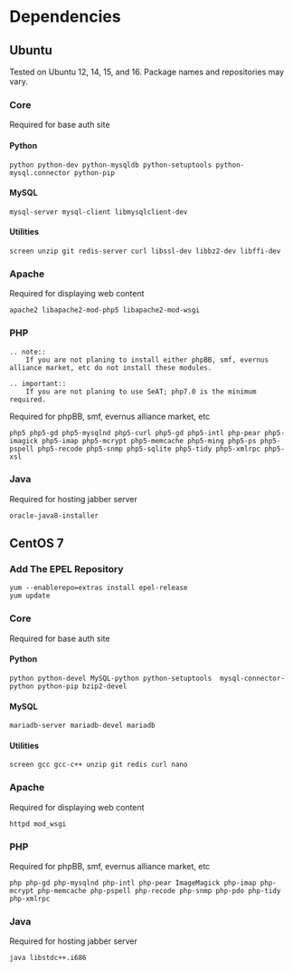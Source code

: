 # Dependencies

## Ubuntu

Tested on Ubuntu 12, 14, 15, and 16. Package names and repositories may vary.

### Core
Required for base auth site

#### Python

    python python-dev python-mysqldb python-setuptools python-mysql.connector python-pip

#### MySQL

    mysql-server mysql-client libmysqlclient-dev

#### Utilities

    screen unzip git redis-server curl libssl-dev libbz2-dev libffi-dev

### Apache
Required for displaying web content

    apache2 libapache2-mod-php5 libapache2-mod-wsgi

### PHP

```eval_rst
.. note::
    If you are not planing to install either phpBB, smf, evernus alliance market, etc do not install these modules.
```

```eval_rst
.. important::
    If you are not planing to use SeAT; php7.0 is the minimum required.
```

Required for phpBB, smf, evernus alliance market, etc

    php5 php5-gd php5-mysqlnd php5-curl php5-gd php5-intl php-pear php5-imagick php5-imap php5-mcrypt php5-memcache php5-ming php5-ps php5-pspell php5-recode php5-snmp php5-sqlite php5-tidy php5-xmlrpc php5-xsl

### Java
Required for hosting jabber server

    oracle-java8-installer

## CentOS 7

### Add The EPEL Repository

    yum --enablerepo=extras install epel-release
    yum update

### Core
Required for base auth site

#### Python

    python python-devel MySQL-python python-setuptools  mysql-connector-python python-pip bzip2-devel

#### MySQL

    mariadb-server mariadb-devel mariadb

#### Utilities

    screen gcc gcc-c++ unzip git redis curl nano

### Apache
Required for displaying web content

    httpd mod_wsgi

### PHP
Required for phpBB, smf, evernus alliance market, etc

    php php-gd php-mysqlnd php-intl php-pear ImageMagick php-imap php-mcrypt php-memcache php-pspell php-recode php-snmp php-pdo php-tidy php-xmlrpc

### Java
Required for hosting jabber server

    java libstdc++.i686
